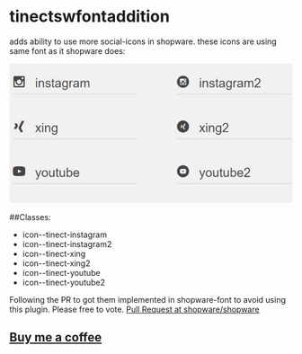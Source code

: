 # tinectswfontaddition
adds ability to use more social-icons in shopware. these icons are using same font as it shopware does:

![icons](icons.JPG)

##Classes:
- icon--tinect-instagram
- icon--tinect-instagram2
- icon--tinect-xing
- icon--tinect-xing2
- icon--tinect-youtube
- icon--tinect-youtube2

Following the PR to got them implemented in shopware-font to avoid using this plugin. Please free to vote. [Pull Request at shopware/shopware](https://github.com/shopware/shopware/pull/1540)

## [Buy me a coffee](https://www.paypal.me/tinect/)